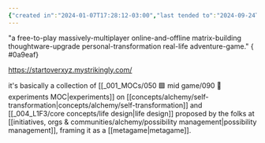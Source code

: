```yaml
---
{"created in":"2024-01-07T17:28:12-03:00","last tended to":"2024-09-24T16:16:18-03:00","tags":["project","player","alchemy","reallifegame","seriousgame","🌱"],"dg-publish":true,"notestage":["🌱"],"relevancescore":93,"created":"2024-01-07T17:28:12.276-03:00","updated":"2025-01-22T15:26:45.353-03:00","permalink":"/projects-and-tools/projects/player/startover-xyz/","dgPassFrontmatter":true}
---
```


"a free-to-play massively-multiplayer online-and-offline matrix-building thoughtware-upgrade personal-transformation real-life adventure-game."
{ #0a9eaf}


https://startoverxyz.mystrikingly.com/

it's basically a collection of [[_001_MOCs/050 🟩 mid game/090 🧪 experiments MOC\|experiments]] on [[concepts/alchemy/self-transformation\|concepts/alchemy/self-transformation]] and [[_004_L1F3/core concepts/life design\|life design]] proposed by the folks at [[initiatives, orgs & communities/alchemy/possibility management\|possibility management]], framing it as a [[metagame\|metagame]].